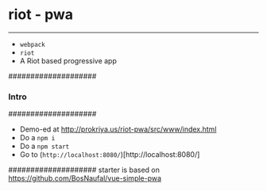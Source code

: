 # riot - pwa

--------
- `webpack`
- `riot`
- A Riot based progressive app


####################
### Intro		####
####################

- Demo-ed at http://prokriya.us/riot-pwa/src/www/index.html
- Do a `npm i`
- Do a `npm start`
- Go to (`http://localhost:8080/`)[http://localhost:8080/]

####################
starter is based on https://github.com/BosNaufal/vue-simple-pwa